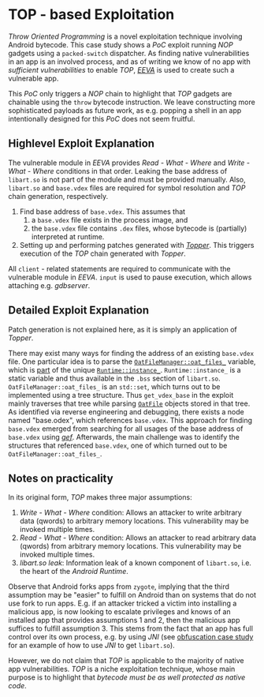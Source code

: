 # TOP - based Exploitation

*Throw Oriented Programming* is a novel exploitation technique involving Android bytecode. This case study shows a *PoC* exploit running *NOP* gadgets using a `packed-switch` dispatcher. As finding native vulnerabilities in an app is an involved process, and as of writing we know of no app with *sufficient vulnerabilities* to enable *TOP*, [*EEVA*](https://github.com/fkie-cad/eeva) is used to create such a vulnerable app.

This *PoC* only triggers a *NOP* chain to highlight that *TOP* gadgets are chainable using the `throw` bytecode instruction. We leave constructing more sophisticated payloads as future work, as e.g. popping a shell in an app intentionally designed for this *PoC* does not seem fruitful.

## Highlevel Exploit Explanation

The vulnerable module in *EEVA* provides *Read - What - Where* and *Write - What - Where* conditions in that order. Leaking the base address of `libart.so` is not part of the module and must be provided manually. Also, `libart.so` and `base.vdex` files are required for symbol resolution and *TOP* chain generation, respectively.
1. Find base address of `base.vdex`. This assumes that
	1. a `base.vdex` file exists in the process image, and
	2. the `base.vdex` file contains `.dex` files, whose bytecode is (partially) interpreted at runtime.
2. Setting up and performing patches generated with [*Topper*](https://github.com/fkie-cad/Topper). This triggers execution of the *TOP* chain generated with *Topper*.

All `client` - related statements are required to communicate with the vulnerable module in *EEVA*. `input` is used to pause execution, which allows attaching e.g. *gdbserver*.

## Detailed Exploit Explanation

Patch generation is not explained here, as it is simply an application of *Topper*.

There may exist many ways for finding the address of an existing `base.vdex` file. One particular idea is to parse the [`OatFileManager::oat_files_`](https://cs.android.com/android/platform/superproject/+/android-13.0.0_r16:art/runtime/oat_file_manager.h;l=160;drc=c25a9f9c2a3637e4e1f8de182ff321748601d5ac) variable, which is [part](https://cs.android.com/android/platform/superproject/+/android-13.0.0_r16:art/runtime/runtime.h;l=1363;drc=e7e026bc67750757d85286ef3990b07e20c251a0) of the unique [`Runtime::instance_`](https://cs.android.com/android/platform/superproject/+/android-13.0.0_r16:art/runtime/runtime.h;l=1132;drc=e7e026bc67750757d85286ef3990b07e20c251a0). `Runtime::instance_` is a static variable and thus available in the `.bss` section of `libart.so`. `OatFileManager::oat_files_` is an `std::set`, which turns out to be implemented using a tree structure. Thus `get_vdex_base` in the exploit mainly traverses that tree while parsing [`OatFile`](https://cs.android.com/android/platform/superproject/+/android-13.0.0_r16:art/runtime/oat_file.h;l=95;drc=69a87e30730d0c6e6e5974fd2bd001f77fffed5e) objects stored in that tree. As identified via reverse engineering and debugging, there exists a node named "base.odex", which references `base.vdex`. This approach for finding `base.vdex` emerged from searching for all usages of the base address of `base.vdex` using [*gef*](https://github.com/hugsy/gef). Afterwards, the main challenge was to identify the structures that referenced `base.vdex`, one of which turned out to be `OatFileManager::oat_files_`.

## Notes on practicality

In its original form, *TOP* makes three major assumptions:
1. *Write - What - Where* condition: Allows an attacker to write arbitrary data (qwords) to arbitrary memory locations. This vulnerability may be invoked multiple times.
2. *Read - What - Where* condition: Allows an attacker to read arbitrary data (qwords) from arbitrary memory locations. This vulnerability may be invoked multiple times.
3. *libart.so leak*: Information leak of a known component of `libart.so`, i.e. the heart of the *Android Runtime*.

Observe that Android forks apps from `zygote`, implying that the third assumption may be "easier" to fulfill on Android than on systems that do not use fork to run apps. E.g. if an attacker tricked a victim into installing a malicious app, is now looking to escalate privileges and knows of an installed app that provides assumptions 1 and 2, then the malicious app suffices to fulfill assumption 3. This stems from the fact that an app has full control over its own process, e.g. by using *JNI* (see [obfuscation case study](https://github.com/fkie-cad/TOP-Android/tree/main/case_study_obfuscation) for an example of how to use *JNI* to get `libart.so`).

However, we do not claim that *TOP* is applicable to the majority of native app vulnerabilities. *TOP* is a niche exploitation technique, whose main purpose is to highlight that *bytecode must be as well protected as native code*.
